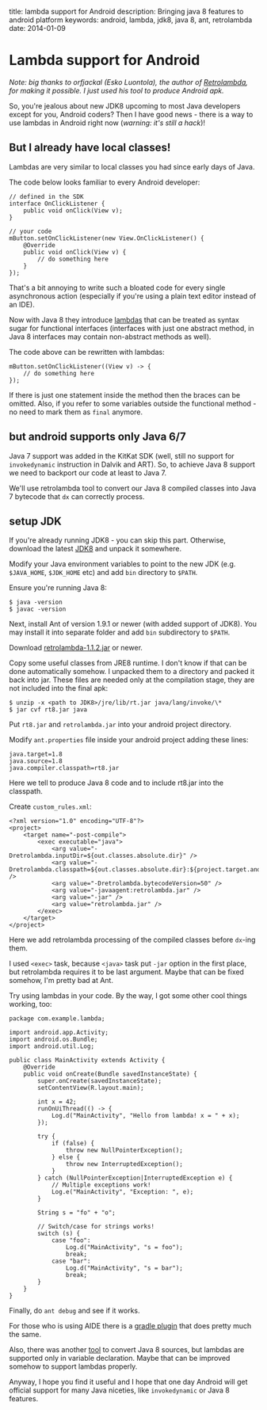 title: lambda support for Android
description: Bringing java 8 features to android platform
keywords: android, lambda, jdk8, java 8, ant, retrolambda
date: 2014-01-09

# Lambda support for Android

_Note: big thanks to orfjackal (Esko Luontola), the author of 
[Retrolambda](https://github.com/orfjackal/retrolambda), for making it
possible. I just used his tool to produce Android apk._

So, you're jealous about new JDK8 upcoming to most Java developers except for
you, Android coders? Then I have good news - there is a way to use lambdas in
Android right now (_warning: it's still a hack_)!

## But I already have local classes!

Lambdas are very similar to local classes you had since early days of Java. 

The code below looks familiar to every Android developer:

	// defined in the SDK
	interface OnClickListener {
		public void onClick(View v);
	}

	// your code
	mButton.setOnClickListener(new View.OnClickListener() {
		@Override
		public void onClick(View v) {
			// do something here
		}
	});

That's a bit annoying to write such a bloated code for every single
asynchronous action (especially if you're using a plain text editor instead of
an IDE).

Now with Java 8 they introduce
[lambdas](http://cr.openjdk.java.net/~briangoetz/lambda/lambda-state-final.html)
that can be treated as syntax sugar for functional interfaces (interfaces with
just one abstract method, in Java 8 interfaces may contain non-abstract
methods as well).

The code above can be rewritten with lambdas:

	mButton.setOnClickListener((View v) -> {
		// do something here
	});

If there is just one statement inside the method then the braces can be omitted.
Also, if you refer to some variables outside the functional method - no need to
mark them as `final` anymore.

## but android supports only Java 6/7

Java 7 support was added in the KitKat SDK (well, still no support
for `invokedynamic` instruction in Dalvik and ART). So, to achieve Java 8
support we need to backport our code at least to Java 7.

We'll use retrolambda tool to convert our Java 8 compiled classes into Java 7
bytecode that `dx` can correctly process.

## setup JDK

If you're already running JDK8 - you can skip this part. Otherwise, download the
latest [JDK8](https://jdk8.java.net/download.html) and unpack it somewhere.

Modify your Java environment variables to point to the new JDK (e.g.
`$JAVA_HOME`, `$JDK_HOME` etc) and add `bin` directory to `$PATH`.

Ensure you're running Java 8:

	$ java -version
	$ javac -version

Next, install Ant of version 1.9.1 or newer (with added support of JDK8). You
may install it into separate folder and add `bin` subdirectory to `$PATH`.

Download [retrolambda-1.1.2.jar](https://oss.sonatype.org/content/groups/public/net/orfjackal/retrolambda/retrolambda/1.1.2/)
or newer.

Copy some useful classes from JRE8 runtime. I don't know if that can be done
automatically somehow. I unpacked them to a directory and packed it back into
jar. These files are needed only at the compilation stage, they are not
included into the final apk:

	$ unzip -x <path to JDK8>/jre/lib/rt.jar java/lang/invoke/\*
	$ jar cvf rt8.jar java

Put `rt8.jar` and `retrolambda.jar` into your android project directory.

Modify `ant.properties` file inside your android project adding these lines:

	java.target=1.8
	java.source=1.8
	java.compiler.classpath=rt8.jar

Here we tell to produce Java 8 code and to include rt8.jar into the classpath.

Create `custom_rules.xml`:

	<?xml version="1.0" encoding="UTF-8"?>
	<project>
		<target name="-post-compile">
			<exec executable="java">
				<arg value="-Dretrolambda.inputDir=${out.classes.absolute.dir}" />
				<arg value="-Dretrolambda.classpath=${out.classes.absolute.dir}:${project.target.android.jar}" />
				<arg value="-Dretrolambda.bytecodeVersion=50" />
				<arg value="-javaagent:retrolambda.jar" />
				<arg value="-jar" />
				<arg value="retrolambda.jar" />
			</exec>
		</target>
	</project>

Here we add retrolambda processing of the compiled classes before `dx`-ing
them.

I used `<exec>` task, because `<java>` task put `-jar` option in the first
place, but retrolambda requires it to be last argument. Maybe that can be fixed
somehow, I'm pretty bad at Ant.

Try using lambdas in your code. By the way, I got some other cool things
working, too:

	package com.example.lambda;

	import android.app.Activity;
	import android.os.Bundle;
	import android.util.Log;

	public class MainActivity extends Activity {
		@Override
		public void onCreate(Bundle savedInstanceState) {
			super.onCreate(savedInstanceState);
			setContentView(R.layout.main);

			int x = 42;
			runOnUiThread(() -> {
				Log.d("MainActivity", "Hello from lambda! x = " + x);
			});

			try {
				if (false) {
					throw new NullPointerException();
				} else { 
					throw new InterruptedException();
				}
			} catch (NullPointerException|InterruptedException e) {
				// Multiple exceptions work!
				Log.e("MainActivity", "Exception: ", e);
			}

			String s = "fo" + "o";

			// Switch/case for strings works!
			switch (s) {
				case "foo":
					Log.d("MainActivity", "s = foo");
					break;
				case "bar":
					Log.d("MainActivity", "s = bar");
					break;
			}
		}
	}

Finally, do `ant debug` and see if it works.

For those who is using AIDE there is a [gradle plugin](https://github.com/evant/gradle-retrolambda)
that does pretty much the same.

Also, there was another [tool](https://bitbucket.org/tvernum/syntactic/wiki/ConvertingJava8To7)
to convert Java 8 sources, but lambdas are supported only in variable
declaration. Maybe that can be improved somehow to support lambdas properly.

Anyway, I hope you find it useful and I hope that one day Android will get official
support for many Java niceties, like `invokedynamic` or Java 8 features.



